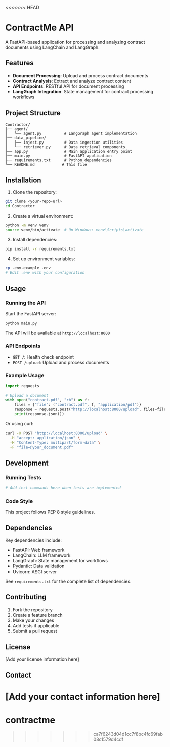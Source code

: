 <<<<<<< HEAD
# ContractMe API

A FastAPI-based application for processing and analyzing contract documents using LangChain and LangGraph.

## Features

- **Document Processing**: Upload and process contract documents
- **Contract Analysis**: Extract and analyze contract content
- **API Endpoints**: RESTful API for document processing
- **LangGraph Integration**: State management for contract processing workflows

## Project Structure

```
Contractor/
├── agent/
│   └── agent.py          # LangGraph agent implementation
├── data_pipeline/
│   ├── injest.py         # Data ingestion utilities
│   └── retriever.py      # Data retrieval components
├── app.py                # Main application entry point
├── main.py               # FastAPI application
├── requirements.txt      # Python dependencies
└── README.md            # This file
```

## Installation

1. Clone the repository:
```bash
git clone <your-repo-url>
cd Contractor
```

2. Create a virtual environment:
```bash
python -m venv venv
source venv/bin/activate  # On Windows: venv\Scripts\activate
```

3. Install dependencies:
```bash
pip install -r requirements.txt
```

4. Set up environment variables:
```bash
cp .env.example .env
# Edit .env with your configuration
```

## Usage

### Running the API

Start the FastAPI server:

```bash
python main.py
```

The API will be available at `http://localhost:8000`

### API Endpoints

- `GET /`: Health check endpoint
- `POST /upload`: Upload and process documents

### Example Usage

```python
import requests

# Upload a document
with open("contract.pdf", "rb") as f:
    files = {"file": ("contract.pdf", f, "application/pdf")}
    response = requests.post("http://localhost:8000/upload", files=files)
    print(response.json())
```

Or using curl:

```bash
curl -X POST "http://localhost:8000/upload" \
  -H "accept: application/json" \
  -H "Content-Type: multipart/form-data" \
  -F "file=@your_document.pdf"
```

## Development

### Running Tests

```bash
# Add test commands here when tests are implemented
```

### Code Style

This project follows PEP 8 style guidelines.

## Dependencies

Key dependencies include:
- FastAPI: Web framework
- LangChain: LLM framework
- LangGraph: State management for workflows
- Pydantic: Data validation
- Uvicorn: ASGI server

See `requirements.txt` for the complete list of dependencies.

## Contributing

1. Fork the repository
2. Create a feature branch
3. Make your changes
4. Add tests if applicable
5. Submit a pull request

## License

[Add your license information here]

## Contact

[Add your contact information here] 
=======
# contractme
>>>>>>> ca7f6243d04d1cc7f8bc4fc69fab08c1579d4cdf
